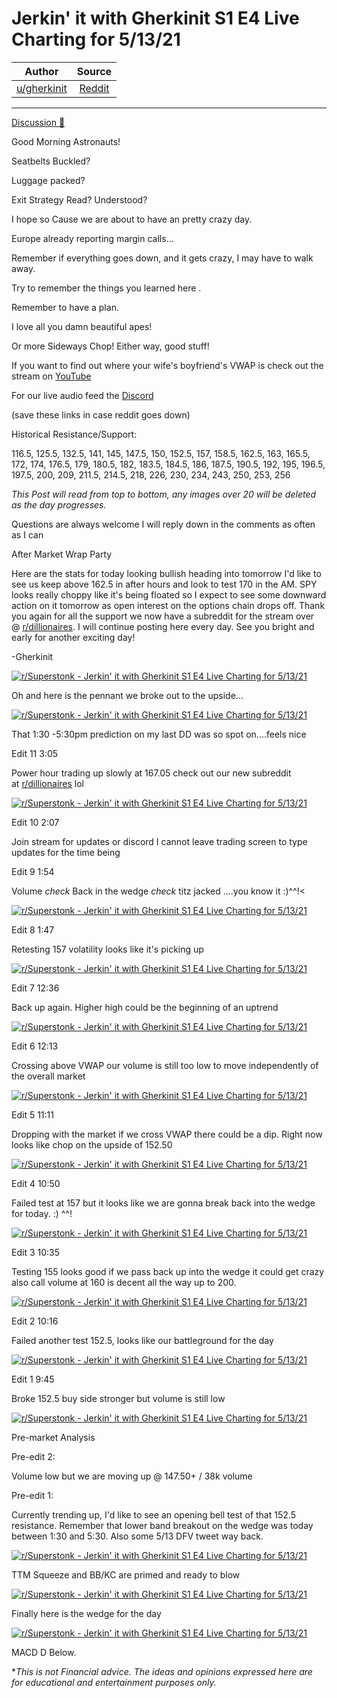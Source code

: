 Jerkin' it with Gherkinit S1 E4 Live Charting for 5/13/21
=========================================================

| Author       | Source       | 
| :-------------: |:-------------:|
|  [u/gherkinit](https://www.reddit.com/user/gherkinit/) | [Reddit](https://www.reddit.com/r/Superstonk/comments/nbflce/jerkin_it_with_gherkinit_s1_e4_live_charting_for/) | 

---

[Discussion 🦍](https://www.reddit.com/r/Superstonk/search?q=flair_name%3A%22Discussion%20%F0%9F%A6%8D%22&restrict_sr=1)

Good Morning Astronauts!

Seatbelts Buckled?

Luggage packed?

Exit Strategy Read? Understood?

I hope so Cause we are about to have an pretty crazy day.

Europe already reporting margin calls...

Remember if everything goes down, and it gets crazy, I may have to walk away.

Try to remember the things you learned here .

Remember to have a plan.

I love all you damn beautiful apes!

Or more Sideways Chop! Either way, good stuff!

If you want to find out where your wife's boyfriend's VWAP is check out the stream on [YouTube](https://www.youtube.com/c/PickleFinancial)

For our live audio feed the [Discord](https://discord.gg/HbqnUVsSrH)

(save these links in case reddit goes down)

Historical Resistance/Support:

116.5, 125.5, 132.5, 141, 145, 147.5, 150, 152.5, 157, 158.5, 162.5, 163, 165.5, 172, 174, 176.5, 179, 180.5, 182, 183.5, 184.5, 186, 187.5, 190.5, 192, 195, 196.5, 197.5, 200, 209, 211.5, 214.5, 218, 226, 230, 234, 243, 250, 253, 256

*This Post will read from top to bottom, any images over 20 will be deleted as the day progresses.*

Questions are always welcome I will reply down in the comments as often as I can

After Market Wrap Party

Here are the stats for today looking bullish heading into tomorrow I'd like to see us keep above 162.5 in after hours and look to test 170 in the AM. SPY looks really choppy like it's being floated so I expect to see some downward action on it tomorrow as open interest on the options chain drops off. Thank you again for all the support we now have a subreddit for the stream over @ [r/dillionaires](https://www.reddit.com/r/dillionaires/). I will continue posting here every day. See you bright and early for another exciting day!

-Gherkinit

[![r/Superstonk - Jerkin' it with Gherkinit S1 E4 Live Charting for 5/13/21](https://preview.redd.it/m1l8dp462yy61.png?width=733&format=png&auto=webp&s=b7e3f9f223321cd7714180d8f357c1f11fe8ed4a)](https://preview.redd.it/m1l8dp462yy61.png?width=733&format=png&auto=webp&s=b7e3f9f223321cd7714180d8f357c1f11fe8ed4a)

Oh and here is the pennant we broke out to the upside...

[![r/Superstonk - Jerkin' it with Gherkinit S1 E4 Live Charting for 5/13/21](https://preview.redd.it/k6lsyzot2yy61.png?width=1016&format=png&auto=webp&s=3ea75ecd88579668f94109df7fc6df81a94b5939)](https://preview.redd.it/k6lsyzot2yy61.png?width=1016&format=png&auto=webp&s=3ea75ecd88579668f94109df7fc6df81a94b5939)

That 1:30 -5:30pm prediction on my last DD was so spot on....feels nice

Edit 11 3:05

Power hour trading up slowly at 167.05 check out our new subreddit at [r/dillionaires](https://www.reddit.com/r/dillionaires/) lol

[![r/Superstonk - Jerkin' it with Gherkinit S1 E4 Live Charting for 5/13/21](https://preview.redd.it/p5ixdw8urxy61.png?width=1233&format=png&auto=webp&s=7f2c1dde601d653e69bc40ae793ec13dafa3b742)](https://preview.redd.it/p5ixdw8urxy61.png?width=1233&format=png&auto=webp&s=7f2c1dde601d653e69bc40ae793ec13dafa3b742)

Edit 10 2:07

Join stream for updates or discord I cannot leave trading screen to type updates for the time being

Edit 9 1:54

Volume *check* Back in the wedge *check* titz jacked ....you know it :)^^!<

[![r/Superstonk - Jerkin' it with Gherkinit S1 E4 Live Charting for 5/13/21](https://preview.redd.it/l7ic8zjzexy61.png?width=989&format=png&auto=webp&s=c23b535203b4e776dd9274ef7caaf0dbbae501a3)](https://preview.redd.it/l7ic8zjzexy61.png?width=989&format=png&auto=webp&s=c23b535203b4e776dd9274ef7caaf0dbbae501a3)

Edit 8 1:47

Retesting 157 volatility looks like it's picking up

[![r/Superstonk - Jerkin' it with Gherkinit S1 E4 Live Charting for 5/13/21](https://preview.redd.it/gmlkkaetdxy61.png?width=1125&format=png&auto=webp&s=a108bc3dd5160d23763fa846ed4b885ed5594114)](https://preview.redd.it/gmlkkaetdxy61.png?width=1125&format=png&auto=webp&s=a108bc3dd5160d23763fa846ed4b885ed5594114)

Edit 7 12:36

Back up again. Higher high could be the beginning of an uptrend

[![r/Superstonk - Jerkin' it with Gherkinit S1 E4 Live Charting for 5/13/21](https://preview.redd.it/988sf0041xy61.png?width=1141&format=png&auto=webp&s=8c0afa54358ae318557659418957fe88f0a0bb96)](https://preview.redd.it/988sf0041xy61.png?width=1141&format=png&auto=webp&s=8c0afa54358ae318557659418957fe88f0a0bb96)

Edit 6 12:13

Crossing above VWAP our volume is still too low to move independently of the overall market

[![r/Superstonk - Jerkin' it with Gherkinit S1 E4 Live Charting for 5/13/21](https://preview.redd.it/59gvpw4zwwy61.png?width=761&format=png&auto=webp&s=32d70de9ffb974e20447898683404ff7ba1befd5)](https://preview.redd.it/59gvpw4zwwy61.png?width=761&format=png&auto=webp&s=32d70de9ffb974e20447898683404ff7ba1befd5)

Edit 5 11:11

Dropping with the market if we cross VWAP there could be a dip. Right now looks like chop on the upside of 152.50

[![r/Superstonk - Jerkin' it with Gherkinit S1 E4 Live Charting for 5/13/21](https://preview.redd.it/ovizfv81mwy61.png?width=1071&format=png&auto=webp&s=1274f1899d35c16668a5fb089cac8c547bf3f806)](https://preview.redd.it/ovizfv81mwy61.png?width=1071&format=png&auto=webp&s=1274f1899d35c16668a5fb089cac8c547bf3f806)

Edit 4 10:50

Failed test at 157 but it looks like we are gonna break back into the wedge for today. :) ^^!

[![r/Superstonk - Jerkin' it with Gherkinit S1 E4 Live Charting for 5/13/21](https://preview.redd.it/j8c3vqm8iwy61.png?width=1044&format=png&auto=webp&s=f41ab8302f0bceeed31dc81fdbe00faf29660ae7)](https://preview.redd.it/j8c3vqm8iwy61.png?width=1044&format=png&auto=webp&s=f41ab8302f0bceeed31dc81fdbe00faf29660ae7)

Edit 3 10:35

Testing 155 looks good if we pass back up into the wedge it could get crazy also call volume at 160 is decent all the way up to 200.

[![r/Superstonk - Jerkin' it with Gherkinit S1 E4 Live Charting for 5/13/21](https://preview.redd.it/gtxq8z9lfwy61.png?width=1089&format=png&auto=webp&s=9159e21581fa4bdf97a56021c2dc766a6a73a953)](https://preview.redd.it/gtxq8z9lfwy61.png?width=1089&format=png&auto=webp&s=9159e21581fa4bdf97a56021c2dc766a6a73a953)

Edit 2 10:16

Failed another test 152.5, looks like our battleground for the day

[![r/Superstonk - Jerkin' it with Gherkinit S1 E4 Live Charting for 5/13/21](https://preview.redd.it/0bbmukn5cwy61.png?width=1066&format=png&auto=webp&s=541a12a259821f29a893e1d2a8cbdb73c0a2b4fa)](https://preview.redd.it/0bbmukn5cwy61.png?width=1066&format=png&auto=webp&s=541a12a259821f29a893e1d2a8cbdb73c0a2b4fa)

Edit 1 9:45

Broke 152.5 buy side stronger but volume is still low

[![r/Superstonk - Jerkin' it with Gherkinit S1 E4 Live Charting for 5/13/21](https://preview.redd.it/8wrd4kth6wy61.png?width=897&format=png&auto=webp&s=e76ef1afb532f67d907173b5a1d77530ed5cf71b)](https://preview.redd.it/8wrd4kth6wy61.png?width=897&format=png&auto=webp&s=e76ef1afb532f67d907173b5a1d77530ed5cf71b)

Pre-market Analysis

Pre-edit 2:

Volume low but we are moving up @ 147.50+ / 38k volume

Pre-edit 1:

Currently trending up, I'd like to see an opening bell test of that 152.5 resistance. Remember that lower band breakout on the wedge was today between 1:30 and 5:30. Also some 5/13 DFV tweet way back.

[![r/Superstonk - Jerkin' it with Gherkinit S1 E4 Live Charting for 5/13/21](https://preview.redd.it/5u2t1k4ssvy61.png?width=1133&format=png&auto=webp&s=3656a43ab724de958d1d4354734f6d26cb95b364)](https://preview.redd.it/5u2t1k4ssvy61.png?width=1133&format=png&auto=webp&s=3656a43ab724de958d1d4354734f6d26cb95b364)

TTM Squeeze and BB/KC are primed and ready to blow

[![r/Superstonk - Jerkin' it with Gherkinit S1 E4 Live Charting for 5/13/21](https://preview.redd.it/kzxduubbtvy61.png?width=1198&format=png&auto=webp&s=3e8ca2a6fffdeab0cb3776bd11d1372112d3da95)](https://preview.redd.it/kzxduubbtvy61.png?width=1198&format=png&auto=webp&s=3e8ca2a6fffdeab0cb3776bd11d1372112d3da95)

Finally here is the wedge for the day

[![r/Superstonk - Jerkin' it with Gherkinit S1 E4 Live Charting for 5/13/21](https://preview.redd.it/n8zdx2evtvy61.png?width=1051&format=png&auto=webp&s=7085cfe5012bdb6b57d78ea332bf91bbf92884a6)](https://preview.redd.it/n8zdx2evtvy61.png?width=1051&format=png&auto=webp&s=7085cfe5012bdb6b57d78ea332bf91bbf92884a6)

MACD D Below.

**This is not Financial advice. The ideas and opinions expressed here are for educational and entertainment purposes only.*
